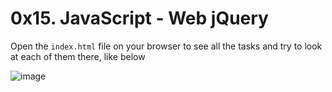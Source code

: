 # 0x15. JavaScript - Web jQuery

Open the `index.html` file on your browser to see all the tasks and try to look at each of them there, like below

![image](https://github.com/MrSakine/alx-higher_level_programming/assets/115190839/d2185155-6b15-4e44-85a6-4b4d3784cda9)
